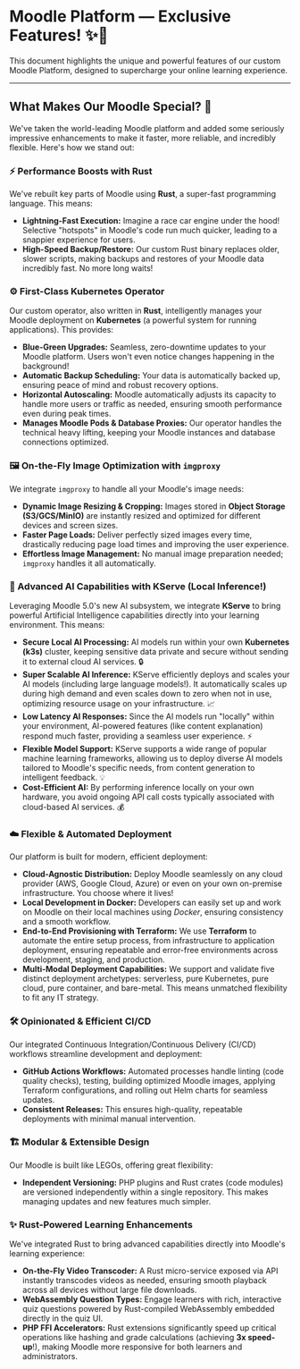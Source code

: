 # Moodle Platform — Exclusive Features! ✨🚀

This document highlights the unique and powerful features of our custom Moodle Platform, designed to supercharge your
online learning experience.

---

## What Makes Our Moodle Special? 🤔

We've taken the world-leading Moodle platform and added some seriously impressive enhancements to make it faster, more
reliable, and incredibly flexible. Here's how we stand out:

### ⚡ Performance Boosts with Rust

We've rebuilt key parts of Moodle using **Rust**, a super-fast programming language. This means:

- **Lightning-Fast Execution:** Imagine a race car engine under the hood! Selective "hotspots" in Moodle's code run much
  quicker, leading to a snappier experience for users.
- **High-Speed Backup/Restore:** Our custom Rust binary replaces older, slower scripts, making backups and restores of
  your Moodle data incredibly fast. No more long waits!

### ⚙️ First-Class Kubernetes Operator

Our custom operator, also written in **Rust**, intelligently manages your Moodle deployment on **Kubernetes** (a
powerful system for running applications). This provides:

- **Blue-Green Upgrades:** Seamless, zero-downtime updates to your Moodle platform. Users won't even notice changes
  happening in the background!
- **Automatic Backup Scheduling:** Your data is automatically backed up, ensuring peace of mind and robust recovery
  options.
- **Horizontal Autoscaling:** Moodle automatically adjusts its capacity to handle more users or traffic as needed,
  ensuring smooth performance even during peak times.
- **Manages Moodle Pods & Database Proxies:** Our operator handles the technical heavy lifting, keeping your Moodle
  instances and database connections optimized.

### 🖼️ On-the-Fly Image Optimization with `imgproxy`

We integrate `imgproxy` to handle all your Moodle's image needs:

- **Dynamic Image Resizing & Cropping:** Images stored in **Object Storage (S3/GCS/MinIO)** are instantly resized and
  optimized for different devices and screen sizes.
- **Faster Page Loads:** Deliver perfectly sized images every time, drastically reducing page load times and improving
  the user experience.
- **Effortless Image Management:** No manual image preparation needed; `imgproxy` handles it all automatically.

### 🧠 Advanced AI Capabilities with KServe (Local Inference!)

Leveraging Moodle 5.0's new AI subsystem, we integrate **KServe** to bring powerful Artificial Intelligence capabilities
directly into your learning environment. This means:

- **Secure Local AI Processing:** AI models run within your own **Kubernetes (k3s)** cluster, keeping sensitive data
  private and secure without sending it to external cloud AI services. 🔒
- **Super Scalable AI Inference:** KServe efficiently deploys and scales your AI models (including large language
  models!). It automatically scales up during high demand and even scales down to zero when not in use, optimizing
  resource usage on your infrastructure. 📈
- **Low Latency AI Responses:** Since the AI models run "locally" within your environment, AI-powered features (like
  content explanation) respond much faster, providing a seamless user experience. ⚡
- **Flexible Model Support:** KServe supports a wide range of popular machine learning frameworks, allowing us to deploy
  diverse AI models tailored to Moodle's specific needs, from content generation to intelligent feedback. 💡
- **Cost-Efficient AI:** By performing inference locally on your own hardware, you avoid ongoing API call costs
  typically associated with cloud-based AI services. 💰

### ☁️ Flexible & Automated Deployment

Our platform is built for modern, efficient deployment:

- **Cloud-Agnostic Distribution:** Deploy Moodle seamlessly on any cloud provider (AWS, Google Cloud, Azure) or even on
  your own on-premise infrastructure. You choose where it lives!
- **Local Development in Docker:** Developers can easily set up and work on Moodle on their local machines using
  *Docker*, ensuring consistency and a smooth workflow.
- **End-to-End Provisioning with Terraform:** We use **Terraform** to automate the entire setup process, from
  infrastructure to application deployment, ensuring repeatable and error-free environments across development, staging,
  and production.
- **Multi-Modal Deployment Capabilities:** We support and validate five distinct deployment archetypes: serverless, pure
  Kubernetes, pure cloud, pure container, and bare-metal. This means unmatched flexibility to fit any IT strategy.

### 🛠️ Opinionated & Efficient CI/CD

Our integrated Continuous Integration/Continuous Delivery (CI/CD) workflows streamline development and deployment:

- **GitHub Actions Workflows:** Automated processes handle linting (code quality checks), testing, building optimized
  Moodle images, applying Terraform configurations, and rolling out Helm charts for seamless updates.
- **Consistent Releases:** This ensures high-quality, repeatable deployments with minimal manual intervention.

### 🏗️ Modular & Extensible Design

Our Moodle is built like LEGOs, offering great flexibility:

- **Independent Versioning:** PHP plugins and Rust crates (code modules) are versioned independently within a single
  repository. This makes managing updates and new features much simpler.

### ✨ Rust-Powered Learning Enhancements

We've integrated Rust to bring advanced capabilities directly into Moodle's learning experience:

- **On-the-Fly Video Transcoder:** A Rust micro-service exposed via API instantly transcodes videos as needed, ensuring
  smooth playback across all devices without large file downloads.
- **WebAssembly Question Types:** Engage learners with rich, interactive quiz questions powered by Rust-compiled
  WebAssembly embedded directly in the quiz UI.
- **PHP FFI Accelerators:** Rust extensions significantly speed up critical operations like hashing and grade
  calculations (achieving **3x speed-up**!), making Moodle more responsive for both learners and administrators.
